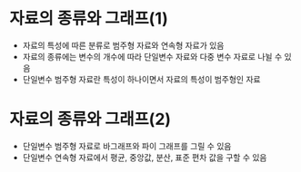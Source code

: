 # 자료의 종류와 그래프(1)

- 자료의 특성에 따른 분류로 범주형 자료와 연속형 자료가 있음
- 자료의 종류에는 변수의 개수에 따라 단일변수 자료와 다중 변수 자료로 나뉠 수 있음
- 단일변수 범주형 자료란 특성이 하나이면서 자료의 특성이 범주형인 자료

# 자료의 종류와 그래프(2)

- 단일변수 범주형 자료로 바그래프와 파이 그래프를 그릴 수 있음
- 단일변수 연속형 자료에서 평균, 중앙값, 분산, 표준 편차 값을 구할 수 있음
